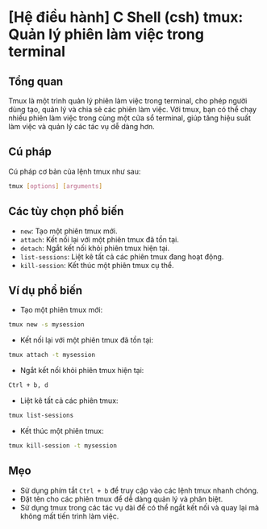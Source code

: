 # [Hệ điều hành] C Shell (csh) tmux: Quản lý phiên làm việc trong terminal

## Tổng quan
Tmux là một trình quản lý phiên làm việc trong terminal, cho phép người dùng tạo, quản lý và chia sẻ các phiên làm việc. Với tmux, bạn có thể chạy nhiều phiên làm việc trong cùng một cửa sổ terminal, giúp tăng hiệu suất làm việc và quản lý các tác vụ dễ dàng hơn.

## Cú pháp
Cú pháp cơ bản của lệnh tmux như sau:
```bash
tmux [options] [arguments]
```

## Các tùy chọn phổ biến
- `new`: Tạo một phiên tmux mới.
- `attach`: Kết nối lại với một phiên tmux đã tồn tại.
- `detach`: Ngắt kết nối khỏi phiên tmux hiện tại.
- `list-sessions`: Liệt kê tất cả các phiên tmux đang hoạt động.
- `kill-session`: Kết thúc một phiên tmux cụ thể.

## Ví dụ phổ biến
- Tạo một phiên tmux mới:
```bash
tmux new -s mysession
```
- Kết nối lại với một phiên tmux đã tồn tại:
```bash
tmux attach -t mysession
```
- Ngắt kết nối khỏi phiên tmux hiện tại:
```bash
Ctrl + b, d
```
- Liệt kê tất cả các phiên tmux:
```bash
tmux list-sessions
```
- Kết thúc một phiên tmux:
```bash
tmux kill-session -t mysession
```

## Mẹo
- Sử dụng phím tắt `Ctrl + b` để truy cập vào các lệnh tmux nhanh chóng.
- Đặt tên cho các phiên tmux để dễ dàng quản lý và phân biệt.
- Sử dụng tmux trong các tác vụ dài để có thể ngắt kết nối và quay lại mà không mất tiến trình làm việc.